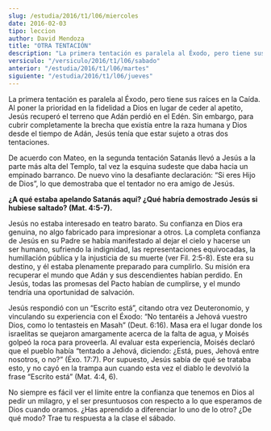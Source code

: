 ```yaml
---
slug: /estudia/2016/t1/l06/miercoles
date: 2016-02-03
tipo: leccion
author: David Mendoza
title: "OTRA TENTACIÓN"
description: "La primera tentación es paralela al Éxodo, pero tiene sus raíces en la  Caída. Al poner la prioridad en la fidelidad a Dios en lugar de ceder al  apetito, Jesús recuperó el terreno que Adán perdió en el Edén. Sin  embargo, para cubrir completamente la brecha que exist..."
versiculo: "/versiculo/2016/t1/l06/sabado"
anterior: "/estudia/2016/t1/l06/martes"
siguiente: "/estudia/2016/t1/l06/jueves"
---
```


La primera tentación es paralela al Éxodo, pero tiene sus raíces en la Caída. Al poner la prioridad en la fidelidad a Dios en lugar de ceder al apetito, Jesús recuperó el terreno que Adán perdió en el Edén. Sin embargo, para cubrir completamente la brecha que existía entre la raza humana y Dios desde el tiempo de Adán, Jesús tenía que estar sujeto a otras dos tentaciones.

De acuerdo con Mateo, en la segunda tentación Satanás llevó a Jesús a la parte más alta del Templo, tal vez la esquina sudeste que daba hacia un empinado barranco. De nuevo vino la desafiante declaración: “Si eres Hijo de Dios”, lo que demostraba que el tentador no era amigo de Jesús.

**¿A qué estaba apelando Satanás aquí? ¿Qué habría demostrado Jesús si hubiese saltado? (Mat. 4:5-7).**

Jesús no estaba interesado en teatro barato. Su confianza en Dios era genuina, no algo fabricado para impresionar a otros. La completa confianza de Jesús en su Padre se había manifestado al dejar el cielo y hacerse un ser humano, sufriendo la indignidad, las representaciones equivocadas, la humillación pública y la injusticia de su muerte (ver Fil. 2:5-8). Este era su destino, y él estaba plenamente preparado para cumplirlo. Su misión era recuperar el mundo que Adán y sus descendientes habían perdido. En Jesús, todas las promesas del Pacto habían de cumplirse, y el mundo tendría una oportunidad de salvación.

Jesús respondió con un “Escrito está”, citando otra vez Deuteronomio, y vinculando su experiencia con el Éxodo: “No tentaréis a Jehová vuestro Dios, como lo tentasteis en Masah” (Deut. 6:16). Masa era el lugar donde los israelitas se quejaron amargamente acerca de la falta de agua, y Moisés golpeó la roca para proveerla. Al evaluar esta experiencia, Moisés declaró que el pueblo había “tentado a Jehová, diciendo: ¿Está, pues, Jehová entre nosotros, o no?” (Éxo. 17:7). Por supuesto, Jesús sabía de qué se trataba esto, y no cayó en la trampa aun cuando esta vez el diablo le devolvió la frase “Escrito está” (Mat. 4:4, 6).

No siempre es fácil ver el límite entre la confianza que tenemos en Dios al pedir un milagro, y el ser presuntuosos con respecto a lo que esperamos de Dios cuando oramos. ¿Has aprendido a diferenciar lo uno de lo otro? ¿De qué modo? Trae tu respuesta a la clase el sábado.
